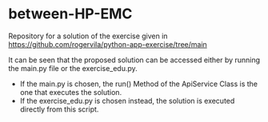 # between-HP-EMC
Repository for a solution of the exercise given in https://github.com/rogervila/python-app-exercise/tree/main

It can be seen that the proposed solution can be accessed either by running the main.py file or the exercise_edu.py.

* If the main.py is chosen, the run() Method of the ApiService Class is the one that executes the solution.
* If the exercise_edu.py is chosen instead, the solution is executed directly from this script.
